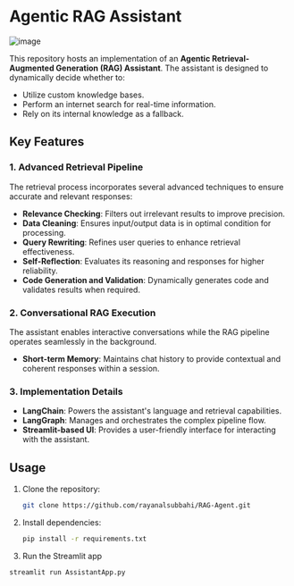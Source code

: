 # Agentic RAG Assistant

![image](https://github.com/user-attachments/assets/861600ee-3841-41e0-ab83-9966352e296d)


This repository hosts an implementation of an **Agentic Retrieval-Augmented Generation (RAG) Assistant**. The assistant is designed to dynamically decide whether to:

- Utilize custom knowledge bases.
- Perform an internet search for real-time information.
- Rely on its internal knowledge as a fallback.

## Key Features

### 1. Advanced Retrieval Pipeline  
The retrieval process incorporates several advanced techniques to ensure accurate and relevant responses:
- **Relevance Checking**: Filters out irrelevant results to improve precision.
- **Data Cleaning**: Ensures input/output data is in optimal condition for processing.
- **Query Rewriting**: Refines user queries to enhance retrieval effectiveness.
- **Self-Reflection**: Evaluates its reasoning and responses for higher reliability.
- **Code Generation and Validation**: Dynamically generates code and validates results when required.

### 2. Conversational RAG Execution  
The assistant enables interactive conversations while the RAG pipeline operates seamlessly in the background.  
- **Short-term Memory**: Maintains chat history to provide contextual and coherent responses within a session.

### 3. Implementation Details  
- **LangChain**: Powers the assistant's language and retrieval capabilities.
- **LangGraph**: Manages and orchestrates the complex pipeline flow.
- **Streamlit-based UI**: Provides a user-friendly interface for interacting with the assistant.

## Usage

1. Clone the repository:
   ```bash
   git clone https://github.com/rayanalsubbahi/RAG-Agent.git

2. Install dependencies:
   ```bash
   pip install -r requirements.txt

3. Run the Streamlit app
  ```bash
  streamlit run AssistantApp.py
